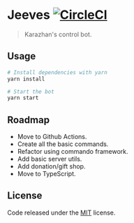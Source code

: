 # Jeeves [![CircleCI](https://circleci.com/gh/marlospomin/jeeves.svg?style=shield&circle-token=e5eb693e3f68161e197dea92d5e9387ea5810979)](https://circleci.com/gh/marlospomin/jeeves)

> Karazhan's control bot.

## Usage

```bash
# Install dependencies with yarn
yarn install

# Start the bot
yarn start
```

## Roadmap

* Move to Github Actions.
* Create all the basic commands.
* Refactor using commando framework.
* Add basic server utils.
* Add donation/gift shop.
* Move to TypeScript.

## License

Code released under the [MIT](LICENSE) license.
